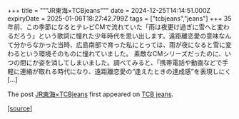 +++
title = """JR東海×TCBjeans"""
date = 2024-12-25T14:14:51.000Z
expiryDate = 2025-01-06T18:27:42.799Z
tags = ["tcbjeans","jeans"]
+++
35年前、この季節になるとテレビCMで流れていた「雨は夜更け過ぎに雪へと変わるだろう」という歌詞に憧れた少年時代を思い出します。遠距離恋愛の意味なんて分からなかった当時、広島南部で育った私にとっては、雨が夜になると雪に変わるという環境そのものに憧れていました。 素敵なCMシリーズだったのに、いつの間にか姿を消してしまいました。調べてみると、「携帯電話や動画などで手軽に連絡が取れる時代になり、遠距離恋愛の“逢えたときの達成感”を表現しにく \[…\]

The post [JR東海×TCBjeans](http://tcbjeans.com/2024/12/25/50543) first appeared on [TCB jeans](http://tcbjeans.com).

[[source]](http://tcbjeans.com/2024/12/25/50543)

